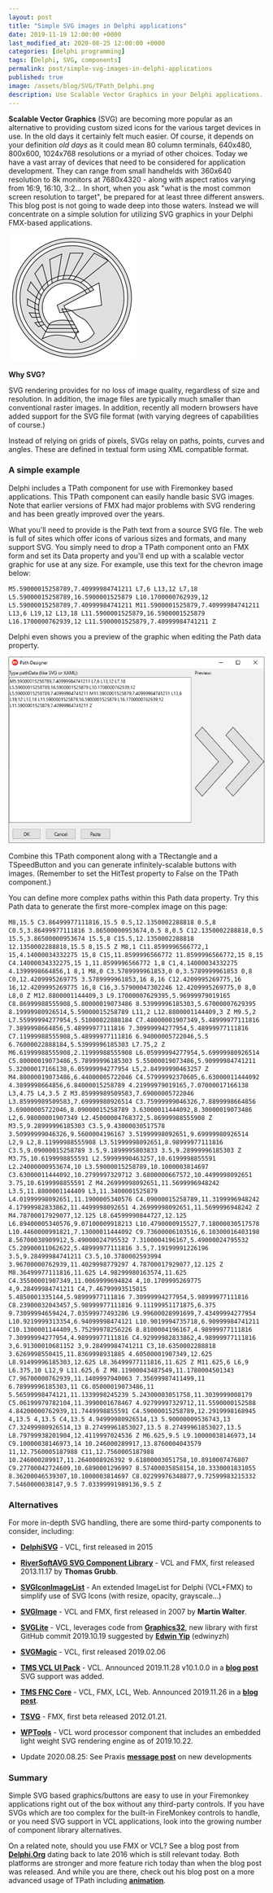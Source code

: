 ```yaml
---
layout: post
title: "Simple SVG images in Delphi applications"
date: 2019-11-19 12:00:00 +0000
last_modified_at: 2020-08-25 12:00:00 +0000
categories: [delphi programming]
tags: [Delphi, SVG, components]
permalink: post/simple-svg-images-in-delphi-applications
published: true
image: /assets/blog/SVG/TPath_Delphi.png
description: Use Scalable Vector Graphics in your Delphi applications.
---
```

**Scalable Vector Graphics** (SVG) are becoming more popular as an alternative to providing custom sized icons for the various target devices in use. In the old days it certainly felt much easier. Of course, it depends on your definition _old days_ as it could mean 80 column terminals, 640x480, 800x600, 1024x768 resolutions or a myriad of other choices. Today we have a vast array of devices that need to be considered for application development. They can range from small handhelds with 360x640 resolution to 8k monitors at 7680x4320 - along with aspect ratios varying from 16:9, 16:10, 3:2... In short, when you ask "what is the most common screen resolution to target", be prepared for at least three different answers. This blog post is not going to wade deep into those waters. Instead we will concentrate on a simple solution for utilizing SVG graphics in your Delphi FMX-based applications.

![Delphi logo as SVG](/assets/blog/SVG/TPath_Delphi.png)

**Why SVG?**

SVG rendering provides for no loss of image quality, regardless of size and resolution. In addition, the image files are typically much smaller than conventional raster images. In addition, recently all modern browsers have added support for the SVG file format (with varying degrees of capabilities of course.)

Instead of relying on grids of pixels, SVGs relay on paths, points, curves and angles. These are defined in textual form using XML compatible format.

### **A simple example**

Delphi includes a TPath component for use with Firemonkey based applications. This TPath component can easily handle basic SVG images. Note that earlier versions of FMX had major problems with SVG rendering and has been greatly improved over the years.

What you'll need to provide is the Path text from a source SVG file. The web is full of sites which offer icons of various sizes and formats, and many support SVG. You simply need to drop a TPath component onto an FMX form and set its Data property and you'll end up with a scalable vector graphic for use at any size. For example, use this text for the chevron image below:

````plaintext
M5.59000015258789,7.40999984741211 L7,6 L13,12 L7,18 L5.59000015258789,16.5900001525879 L10.1700000762939,12 L5.59000015258789,7.40999984741211 M11.5900001525879,7.40999984741211 L13,6 L19,12 L13,18 L11.5900001525879,16.5900001525879 L16.1700000762939,12 L11.5900001525879,7.40999984741211 Z
````

Delphi even shows you a preview of the graphic when editing the Path data property.

![TPath of Chevron image](/assets/blog/SVG/TPath_Chevron.png)

Combine this TPath component along with a TRectangle and a TSpeedButton and you can generate infinitely-scalable buttons with images. (Remember to set the HitTest property to False on the TPath component.)

You can define more complex paths within this Path data property. Try this Path data to generate the first more-complex image on this page:

````plaintext
M8,15.5 C3.86499977111816,15.5 0.5,12.1350002288818 0.5,8 C0.5,3.86499977111816 3.86500000953674,0.5 8,0.5 C12.1350002288818,0.5 15.5,3.86500000953674 15.5,8 C15.5,12.1350002288818 12.1350002288818,15.5 8,15.5 Z M8,1 C11.8599996566772,1 15,4.14000034332275 15,8 C15,11.8599996566772 11.8599996566772,15 8,15 C4.14000034332275,15 1,11.8599996566772 1,8 C1,4.14000034332275 4.1399998664856,1 8,1 M8,0 C3.5789999961853,0 0,3.5789999961853 0,8 C0,12.4209995269775 3.5789999961853,16 8,16 C12.4209995269775,16 16,12.4209995269775 16,8 C16,3.57900047302246 12.4209995269775,0 8,0 L8,0 Z M12.8800001144409,3 L9.17000007629395,5.96999979019165 C8.86999988555908,5.80000019073486 8.53999996185303,5.67000007629395 8.19999980926514,5.59000015258789 L11,2 L12.8800001144409,3 Z M9.5,2 L7.55999994277954,5.51000022888184 C7.48000001907349,5.48999977111816 7.3899998664856,5.48999977111816 7.30999994277954,5.48999977111816 C7.11999988555908,5.48999977111816 6.94000005722046,5.5 6.76000022888184,5.53999996185303 L7.75,2 Z M6.61999988555908,2.11999988555908 L6.05999994277954,5.69999980926514 C5.80000019073486,5.78999996185303 5.55000019073486,5.90999984741211 5.32000017166138,6.05999994277954 L5,2.84999990463257 Z M4.80000019073486,6.44000005722046 C4.57999992370605,6.63000011444092 4.3899998664856,6.84000015258789 4.21999979019165,7.07000017166138 L3,4.75 L4,3.5 Z M3.85999989509583,7.69000005722046 L3.85999989509583,7.69999980926514 C3.75999999046326,7.8899998664856 3.69000005722046,8.09000015258789 3.63000011444092,8.30000019073486 L2,6.98000001907349 L2.45000004768372,5.86999988555908 Z M3.5,9.28999996185303 C3.5,9.43000030517578 3.50999999046326,9.5600004196167 3.51999998092651,9.69999980926514 L2,9 L2,8.11999988555908 L3.51999998092651,8.98999977111816 C3.5,9.09000015258789 3.5,9.1899995803833 3.5,9.28999996185303 Z M3.75,10.6199998855591 L2.59999990463257,10.6199998855591 L2.24000000953674,10 L3.59000015258789,10.1000003814697 C3.63000011444092,10.2799997329712 3.6800000667572,10.4499998092651 3.75,10.6199998855591 Z M4.26999998092651,11.5699996948242 L3.5,11.8800001144409 L3,11.3400001525879 L4.01999998092651,11.1900005340576 C4.09000015258789,11.3199996948242 4.17999982833862,11.4499998092651 4.26999998092651,11.5699996948242 Z M4.78700017929077,12.125 L8.64599990844727,12.125 L6.89400005340576,9.07100009918213 L10.4790000915527,7.18000030517578 L10.4460000991821,7.13000011444092 C9.73600006103516,6.10300016403198 8.56700038909912,5.49000024795532 7.3100004196167,5.49000024795532 C5.20900011062622,5.48999977111816 3.5,7.19199991226196 3.5,9.28499984741211 C3.5,10.3780002593994 3.96700000762939,11.4029998779297 4.78700017929077,12.125 Z M8.36499977111816,11.625 L4.98299980163574,11.625 C4.35500001907349,11.0069999694824 4,10.1709995269775 4,9.28499984741211 C4,7.46799993515015 5.4850001335144,5.98999977111816 7.30999994277954,5.98999977111816 C8.23900032043457,5.98999977111816 9.11199951171875,6.375 9.73099994659424,7.03599977493286 L9.99600028991699,7.43499994277954 L10.9219999313354,6.94099998474121 L10.9019994735718,6.90999984741211 C10.1300001144409,5.75299978256226 8.8100004196167,4.98999977111816 7.30999994277954,4.98999977111816 C4.92999982833862,4.98999977111816 3,6.91300010681152 3,9.28499984741211 C3,10.6350002288818 3.6269998550415,11.8369998931885 4.60500001907349,12.625 L8.91499996185303,12.625 L8.36499977111816,11.625 Z M11.625,6 L6,9 L6.375,10 L12,9 L11.625,6 Z M8.11900043487549,11.1780004501343 C7.96700000762939,11.1409997940063 7.35699987411499,11 6.78999996185303,11 C6.05000019073486,11 5.56599998474121,11.1339998245239 5.24300003051758,11.3039999008179 C5.06199979782104,11.3990001678467 4.92799997329712,11.5590000152588 4.84200000762939,11.7449998855591 C4.59000015258789,12.2919998168945 4,13.5 4,13.5 C4,13.5 4.94999980926514,13 5.90000009536743,13 C7.32499980926514,13 8.27499961853027,13.5 8.27499961853027,13.5 L8.79799938201904,12.4119997024536 Z M6.625,9.5 L9.10000038146973,14 C9.10000038146973,14 10.246000289917,13.8760004043579 11,12.7560005187988 C11,12.7560005187988 10.246000289917,11.2640008926392 9.61800003051758,10.8910007476807 C9.27700042724609,10.6890001296997 8.57400035858154,10.3330001831055 8.36200046539307,10.1000003814697 C8.02299976348877,9.72599983215332 7.5460000038147,9.5 7.03399991989136,9.5 Z 
````
### **Alternatives**

For more in-depth SVG handling, there are some third-party components to consider, including:

-   [**DelphiSVG**](https://www.bverhue.nl/delphisvg/) - VCL, first released in 2015
    
-   [**RiverSoftAVG SVG Component Library**](http://riversoftavg.com/svg.htm) - VCL and FMX, first released 2013.11.17 by **Thomas Grubb**.
    
-   [**SVGIconImageList**](https://github.com/EtheaDev/SVGIconImageList) - An extended ImageList for Delphi (VCL+FMX) to simplify use of SVG Icons (with resize, opacity, grayscale...)
    
-   [**SVGImage**](https://github.com/ekot1/DelphiSVG) - VCL and FMX, first released in 2007 by **Martin Walter**.
    
-   [**SVGLite**](https://github.com/lamdalili/SVGLite) - VCL, leverages code from [**Graphics32**](https://github.com/graphics32/graphics32), new library with first GitHub commit 2019.10.19 suggested by [**Edwin Yip**](https://github.com/edwinyzh) (edwinyzh)
    
-   [**SVGMagic**](https://svgmagic.io/) - VCL, first released 2019.02.06
    
-   [**TMS VCL UI Pack**](https://tmssoftware.com/site/tmsvcluipack.asp) - VCL. Announced 2019.11.28 v10.1.0.0 in a [**blog post**](https://tmssoftware.com/site/blog.asp?post=605) SVG support was added.
    
-   [**TMS FNC Core**](https://www.tmssoftware.com/site/tmsfnccore.asp) - VCL, FMX, LCL, Web. Announced 2019.11.26 in a [**blog post**](https://www.tmssoftware.com/site/blog.asp?post=602).
    
-   [**TSVG**](https://sivv.com/ape) - FMX, first beta released 2012.01.21.
    
-   [**WPTools**](http://www.wpcubed.com/pdf/products/wptools/) - VCL word processor component that includes an embedded light weight SVG rendering engine as of 2019.10.22.
    
-   Update 2020.08.25: See Praxis [**message post**](https://en.delphipraxis.net/topic/3360-looking-for-svg-support-in-delphi/) on new developments
    

### **Summary**

Simple SVG based graphics/buttons are easy to use in your Firemonkey applications right out of the box without any third-party controls. If you have SVGs which are too complex for the built-in FireMonkey controls to handle, or you need SVG support in VCL applications, look into the growing number of component library alternatives.

On a related note, should you use FMX or VCL? See a blog post from [**Delphi.Org**](http://delphi.org/2016/10/firemonkey-vs-vcl/) dating back to late 2016 which is still relevant today. Both platforms are stronger and more feature rich today than when the blog post was released. And while you are there, check out his blog post on a more advanced usage of TPath including [**animation**](http://delphi.org/2019/04/animated-path-graphics-of-grace-hopper/).